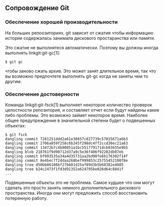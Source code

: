 ## Сопровождение Git ##

### Обеспечение хорошей производительности ###

На больших репоозиториях, git зависит от сжатия чтобы информацию истории содержалась занимала дискового простаранства или памяти.

Это сжатие не выполнятеся автоматически. Поэтому вы должны иногда выполнять linkgit:git-gc[1]:

    $ git gc

чтобы заново сжать архив. Это может занят длительное время, так что вы возможно предпочтете выполнять git-gc когда не заняты чем то другим.


### Обеспечение достоверности ###

Команда linkgit:git-fsck[1] выполняет некоторое количество проверок целостности репозитория, и составляет отчет если будут найдены какие либо проблемы. Это возможно займет некоторое время. Наиболее общее предупреждение в значительной степени будет о подвешенных объектах:

    $ git fsck
    dangling commit 7281251ddd2a61e38657c827739c57015671a6b3
    dangling commit 2706a059f258c6b245f298dc4ff2ccd30ec21a63
    dangling commit 13472b7c4b80851a1bc551779171dcb03655e9b5
    dangling blob 218761f9d90712d37a9c5e36f406f92202db07eb
    dangling commit bf093535a34a4d35731aa2bd90fe6b176302f14f
    dangling commit 8e4bec7f2ddaa268bef999853c25755452100f8e
    dangling tree d50bb86186bf27b681d25af89d3b5b68382e4085
    dangling tree b24c2473f1fd3d91352a624795be026d64c8841f
    ...

Подвешенные объекты это не проблема. Самое худшее что они могут сделать это просто занять немного дополнительного дискового пространства. Иногда они могут предложить способ восстановить потерянную работу.

